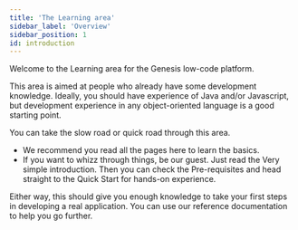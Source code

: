 ```yaml
---
title: 'The Learning area'
sidebar_label: 'Overview'
sidebar_position: 1
id: introduction
---
```


Welcome to the Learning area for the Genesis low-code platform.

This area is aimed at people who already have some development knowledge. Ideally, you should have experience of Java and/or Javascript, but development experience in any object-oriented language is a good starting point.

You can take the slow road or quick road through this area.

-	We recommend you read all the pages here to learn the basics.
-	If you want to whizz through things, be our guest. Just read the Very simple introduction. Then you can check the Pre-requisites and head straight to the Quick Start for hands-on experience. 

Either way, this should give you enough knowledge to take your first steps in developing a real application. You can use our reference documentation to help you go further.
